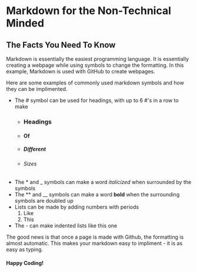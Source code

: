 # Markdown for the Non-Technical Minded
## The Facts You Need To Know

Markdown is essentially the easiest programming language. 
It is essentially creating a webpage while using symbols to change the formatting. 
In this example, Markdown is used with GitHub to create webpages. 

Here are some examples of commonly used markdown symbols and how they can be implimented. 
- The \# symbol can be used for headings, with up to 6 \#'s in a row to make 
    - ### Headings 
    - #### Of 
    - ##### Different
    - ###### Sizes
- The \* and \_ symbols can make a word _italicized_ when surrounded by the symbols
- The \** and \__ symbols can make a word __bold__ when the surrounding symbols are doubled up
- Lists can be made by adding numbers with periods
    1. Like
    2. This
- The \- can make indented lists like this one

The good news is that once a page is made with Github, the formatting is almost automatic.
This makes your markdown easy to impliment - it is as easy as typing.

#### Happy Coding!

